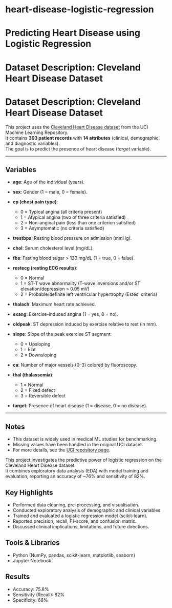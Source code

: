 # heart-disease-logistic-regression
# Predicting Heart Disease using Logistic Regression  
# Dataset Description: Cleveland Heart Disease Dataset  

# Dataset Description: Cleveland Heart Disease Dataset  

This project uses the [Cleveland Heart Disease dataset](https://archive.ics.uci.edu/ml/datasets/heart+disease) from the UCI Machine Learning Repository.  
It contains **303 patient records** with **14 attributes** (clinical, demographic, and diagnostic variables).  
The goal is to predict the presence of heart disease (*target* variable).  

---

## Variables  

- **age**: Age of the individual (years).  
- **sex**: Gender (1 = male, 0 = female).  
- **cp (chest pain type)**:  
  - 0 = Typical angina (all criteria present)  
  - 1 = Atypical angina (two of three criteria satisfied)  
  - 2 = Non-anginal pain (less than one criterion satisfied)  
  - 3 = Asymptomatic (no criteria satisfied)  

- **trestbps**: Resting blood pressure on admission (mmHg).  
- **chol**: Serum cholesterol level (mg/dL).  
- **fbs**: Fasting blood sugar > 120 mg/dL (1 = true, 0 = false).  
- **restecg (resting ECG results)**:  
  - 0 = Normal  
  - 1 = ST-T wave abnormality (T-wave inversions and/or ST elevation/depression > 0.05 mV)  
  - 2 = Probable/definite left ventricular hypertrophy (Estes' criteria)  

- **thalach**: Maximum heart rate achieved.  
- **exang**: Exercise-induced angina (1 = yes, 0 = no).  
- **oldpeak**: ST depression induced by exercise relative to rest (in mm).  
- **slope**: Slope of the peak exercise ST segment:  
  - 0 = Upsloping  
  - 1 = Flat  
  - 2 = Downsloping  

- **ca**: Number of major vessels (0–3) colored by fluoroscopy.  
- **thal (thalassemia)**:  
  - 1 = Normal  
  - 2 = Fixed defect  
  - 3 = Reversible defect  

- **target**: Presence of heart disease (1 = disease, 0 = no disease).  

---

## Notes  
- This dataset is widely used in medical ML studies for benchmarking.  
- Missing values have been handled in the original UCI dataset.  
- For more details, see the [UCI repository page](https://archive.ics.uci.edu/ml/datasets/heart+disease).  


This project investigates the predictive power of logistic regression on the Cleveland Heart Disease dataset.  
It combines exploratory data analysis (EDA) with model training and evaluation, reporting an accuracy of ~76% and sensitivity of 82%.  

## Key Highlights
- Performed data cleaning, pre-processing, and visualisation.  
- Conducted exploratory analysis of demographic and clinical variables.  
- Trained and evaluated a logistic regression model (scikit-learn).  
- Reported precision, recall, F1-score, and confusion matrix.  
- Discussed clinical implications, limitations, and future directions.  

## Tools & Libraries
- Python (NumPy, pandas, scikit-learn, matplotlib, seaborn)  
- Jupyter Notebook  

## Results
- Accuracy: 75.8%  
- Sensitivity (Recall): 82%  
- Specificity: 68%  
